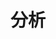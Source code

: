 ---
title: "分析"
linktitle: "分析"
weight: 2
description: >
  分析支持从平台、账号、区域、项目、计费模式、时间以及标签等角度综合分析不同条件下的消费趋势等信息。
---